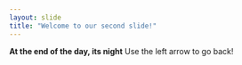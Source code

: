 ```yaml
---
layout: slide
title: "Welcome to our second slide!"
---
```

**At the end of the day, its night**
Use the left arrow to go back!
